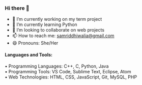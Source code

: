 ### Hi there 👋

- 🔭 I’m currently working on my term project 
- 🌱 I’m currently learning Python
- 👯 I’m looking to collaborate on web projects
- 📫 How to reach me: samriddhiwalia@gmail.com
- 😄 Pronouns: She/Her

<h4 align="left">Languages and Tools:</h4>
<p align="left"> • Programming Languages: C++, C, Python, Java <br>
• Programming Tools: VS Code, Sublime Text, Eclipse, Atom <br>
• Web Technologies: HTML, CSS, JavaScript, Git, MySQL, PHP </p>

